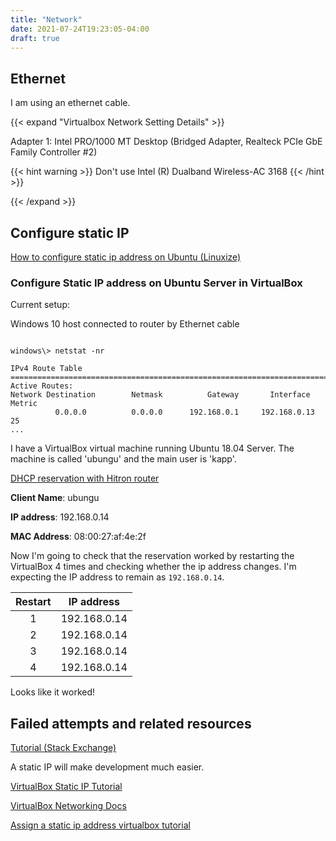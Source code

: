 ```yaml
---
title: "Network"
date: 2021-07-24T19:23:05-04:00
draft: true
---
```


## Ethernet

I am using an ethernet cable.

{{< expand "Virtualbox Network Setting Details" >}}

Adapter 1: Intel PRO/1000 MT Desktop (Bridged Adapter, Realteck PCIe GbE Family Controller #2)

{{< hint warning >}}
Don't use Intel (R) Dualband Wireless-AC 3168
{{< /hint >}}

{{< /expand >}}

## Configure static IP

[How to configure static ip address on Ubuntu (Linuxize)](https://linuxize.com/post/how-to-configure-static-ip-address-on-ubuntu-18-04/)

### Configure Static IP address on Ubuntu Server in VirtualBox

Current setup:

Windows 10 host connected to router by Ethernet cable

```Shell

windows\> netstat -nr

IPv4 Route Table
===========================================================================
Active Routes:
Network Destination        Netmask          Gateway       Interface  Metric
          0.0.0.0          0.0.0.0      192.168.0.1     192.168.0.13     25
...
```

I have a VirtualBox virtual machine running Ubuntu 18.04 Server.
The machine is called 'ubungu' and the main user is 'kapp'.

[DHCP reservation with Hitron router](https://business.shaw.ca/support/business-router-settings-dhcp-reservation)

**Client Name**: ubungu

**IP address**: 192.168.0.14

**MAC Address**: 08:00:27:af:4e:2f


Now I'm going to check that the reservation worked by restarting the VirtualBox 4 times and checking whether the ip address changes.
I'm expecting the IP address to remain as `192.168.0.14`.


| Restart | IP address   |
|:-------:|--------------|
| 1       | 192.168.0.14 |
| 2       | 192.168.0.14 |
| 3       | 192.168.0.14 |
| 4       | 192.168.0.14 |

Looks like it worked!

## Failed attempts and related resources

[Tutorial (Stack Exchange)](https://serverfault.com/questions/225155/virtualbox-how-to-set-up-networking-so-both-host-and-guest-can-access-internet)

A static IP will make development much easier.

[VirtualBox Static IP Tutorial](https://www.youtube.com/watch?v=haufmkuKq9A)

[VirtualBox Networking Docs](https://www.virtualbox.org/manual/ch06.html)

[Assign a static ip address virtualbox tutorial](https://www.youtube.com/watch?v=_LPXb-UlvkY)




